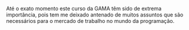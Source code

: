 Até o exato momento este curso da GAMA têm sido de extrema importância,
pois tem me deixado antenado de muitos assuntos que são necessários
para o mercado de trabalho no mundo da programação.
